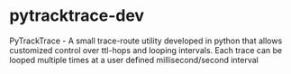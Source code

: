 # pytracktrace-dev
PyTrackTrace - A small trace-route utility developed in python that allows customized control over ttl-hops and looping intervals. Each trace can be looped multiple times at a user defined millisecond/second interval
